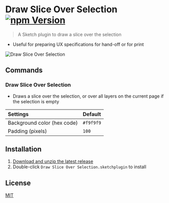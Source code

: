# Draw Slice Over Selection [![npm Version](https://img.shields.io/npm/v/sketch-draw-slice-over-selection)](https://www.npmjs.com/package/sketch-draw-slice-over-selection)

> A Sketch plugin to draw a slice over the selection

- Useful for preparing UX specifications for hand-off or for print

![Draw Slice Over Selection](media/draw-slice-over-selection.gif)

## Commands

### Draw Slice Over Selection

- Draws a slice over the selection, or over all layers on the current page if the selection is empty

Settings | Default
:--|:--
Background color (hex code) | `#f9f9f9`
Padding (pixels) | `100`

## Installation

1. [Download and unzip the latest release](https://github.com/yuanqing/sketch-plugins/releases/download/sketch-draw-slice-over-selection-0.8.0/plugin.zip)
2. Double-click `Draw Slice Over Selection.sketchplugin` to install

## License

[MIT](LICENSE.md)
